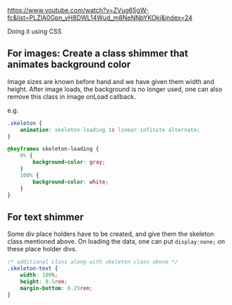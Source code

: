 
https://www.youtube.com/watch?v=ZVug65gW-fc&list=PLZlA0Gpn_vH8DWL14Wud_m8NeNNbYKOkj&index=24

Doing it using CSS

## For images: Create a class shimmer that animates background color

Image sizes are known before hand and we have given them width and height.
After image loads, the background is no longer used, one can also remove this class in image onLoad callback.

e.g.
```css
.skeleton {
    animation: skeleton-loading 1s linear infinite alternate;
}

@keyframes skeleton-loading {
    0% {
        background-color: gray;
    }
    100% {
        background-color: white;
    }
}
```


## For text shimmer

Some div place holders have to be created, and give them the skeleton class mentioned above.
On loading the data, one can put `display:none;` on these place holder divs.

```css
/* additional class along with skeleton class above */
.skeleton-text {
    width: 100%;
    height: 0.5rem;
    margin-bottom: 0.25rem;
}
```